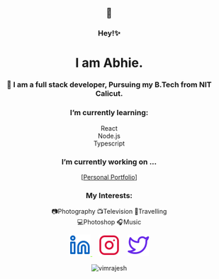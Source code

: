 <div align="center" >

## 🦊
### Hey!✨
# I am Abhie.
### 🤖 I am a full stack developer, Pursuing my B.Tech from NIT Calicut.

### I’m currently learning:
  React <br>
  Node.js <br>
  Typescript

### I’m currently working on ...
  [<a href="https://kyunaie.herokuapp.com/">Personal Portfolio</a>]
### My Interests: 
  📷Photography
  📺Television
  🧳Travelling <br>
  💻Photoshop
  🎧Music
<br>
<!-- <hr> -->
<a style="color:chartreuse" href="https://www.linkedin.com/in/abhishekmpawar/"><img src="./linkedin.svg" alt="Linked In" >
</a>
&#x2800;
<a style="color:crimson" href="https://www.instagram.com/kyunaie/"> <img src="./instagram.svg" alt="insta" ></a>
&#x2800;
<a href="https://twitter.com/kyunaie"><img src="./twitter.svg" alt="Twitter" ></a>


<p><img align="center" src="https://github-readme-stats.vercel.app/api/top-langs?username=kyunaie&show_icons=true&locale=en&layout=compact&theme=dark&hide_border=True&margin-h=8 " alt="vimrajesh" /></p>
</div>













<!--
**kyunaie/kyunaie** is a ✨ _special_ ✨ repository because its `README.md` (this file) appears on your GitHub profile.

Here are some ideas to get you started:

- 🔭 I’m currently working on ...
- 🌱 I’m currently learning ...
- 👯 I’m looking to collaborate on ...
- 🤔 I’m looking for help with ...
- 💬 Ask me about ...
- 📫 How to reach me: ...
- 😄 Pronouns: ...
- ⚡ Fun fact: ...
-->


